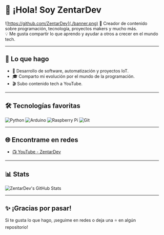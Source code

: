 # 👋 ¡Hola! Soy ZentarDev
![https://github.com/ZentarDev](./banner.png)
🎥 Creador de contenido sobre programación, tecnología, proyectos makers y mucho más.  
💡 Me gusta compartir lo que aprendo y ayudar a otros a crecer en el mundo tech.

---

## 🚀 Lo que hago

- 🔧 Desarrollo de software, automatización y proyectos IoT.
- 🎓 Comparto mi evolución por el mundo de la programación.
- 🎬 Subo contenido tech a YouTube.

---

## 🛠️ Tecnologías favoritas

![Python](https://img.shields.io/badge/-Python-3776AB?style=flat&logo=python&logoColor=white)
![Arduino](https://img.shields.io/badge/-Arduino-00979D?style=flat&logo=arduino&logoColor=white)
![Raspberry Pi](https://img.shields.io/badge/-Raspberry%20Pi-C51A4A?style=flat&logo=raspberrypi&logoColor=white)
![Git](https://img.shields.io/badge/-Git-F05032?style=flat&logo=git&logoColor=white)

---

## 🌐 Encontrame en redes

- [📺 YouTube - ZentarDev](https://www.youtube.com/@zentardev)

---

## 📊 Stats

![ZentarDev's GitHub Stats](https://github-readme-stats.vercel.app/api?username=ZentarDev&show_icons=true&theme=radical)

---

## ✨ ¡Gracias por pasar!

Si te gusta lo que hago, ¡seguime en redes o deja una ⭐ en algún repositorio!
